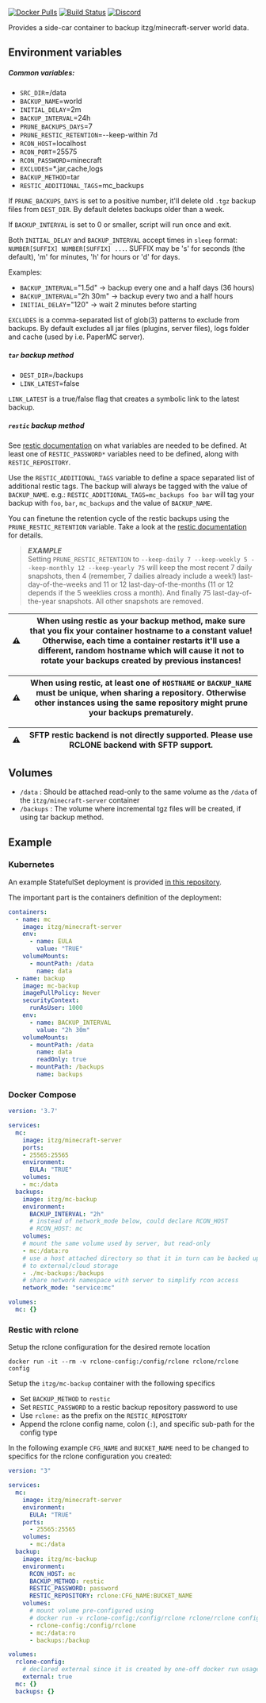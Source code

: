 [![Docker Pulls](https://img.shields.io/docker/pulls/itzg/mc-backup.svg)](https://hub.docker.com/r/itzg/mc-backup)
[![Build Status](https://travis-ci.org/itzg/docker-mc-backup.svg?branch=master)](https://travis-ci.org/itzg/docker-mc-backup)
[![Discord](https://img.shields.io/discord/660567679458869252?label=Discord&logo=discord)](https://discord.gg/DXfKpjB)

Provides a side-car container to backup itzg/minecraft-server world data.

## Environment variables

##### Common variables:

- `SRC_DIR`=/data
- `BACKUP_NAME`=world
- `INITIAL_DELAY`=2m
- `BACKUP_INTERVAL`=24h
- `PRUNE_BACKUPS_DAYS`=7
- `PRUNE_RESTIC_RETENTION`=--keep-within 7d
- `RCON_HOST`=localhost
- `RCON_PORT`=25575
- `RCON_PASSWORD`=minecraft
- `EXCLUDES`=\*.jar,cache,logs
- `BACKUP_METHOD`=tar
- `RESTIC_ADDITIONAL_TAGS`=mc_backups

If `PRUNE_BACKUPS_DAYS` is set to a positive number, it'll delete old `.tgz` backup files from `DEST_DIR`. By default deletes backups older than a week.

If `BACKUP_INTERVAL` is set to 0 or smaller, script will run once and exit.

Both `INITIAL_DELAY` and `BACKUP_INTERVAL` accept times in `sleep` format: `NUMBER[SUFFIX] NUMBER[SUFFIX] ...`.
SUFFIX may be 's' for seconds (the default), 'm' for minutes, 'h' for hours or 'd' for days.

Examples:
- `BACKUP_INTERVAL`="1.5d" -> backup every one and a half days (36 hours)
- `BACKUP_INTERVAL`="2h 30m" -> backup every two and a half hours
- `INITIAL_DELAY`="120" -> wait 2 minutes before starting

`EXCLUDES` is a comma-separated list of glob(3) patterns to exclude from backups. By default excludes all jar files (plugins, server files), logs folder and cache (used by i.e. PaperMC server).

##### `tar` backup method

- `DEST_DIR`=/backups
- `LINK_LATEST`=false

`LINK_LATEST` is a true/false flag that creates a symbolic link to the latest backup.

##### `restic` backup method

See [restic documentation](https://restic.readthedocs.io/en/latest/030_preparing_a_new_repo.html) on what variables are needed to be defined.
At least one of `RESTIC_PASSWORD*` variables need to be defined, along with `RESTIC_REPOSITORY`.

Use the `RESTIC_ADDITIONAL_TAGS` variable to define a space separated list of additional restic tags. The backup will always be tagged with the value of `BACKUP_NAME`. e.g.: `RESTIC_ADDITIONAL_TAGS=mc_backups foo bar` will tag your backup with `foo`, `bar`, `mc_backups` and the value of `BACKUP_NAME`.

You can finetune the retention cycle of the restic backups using the `PRUNE_RESTIC_RETENTION` variable. Take a look at the [restic documentation](https://restic.readthedocs.io/en/latest/060_forget.html) for details.

> **_EXAMPLE_**  
> Setting `PRUNE_RESTIC_RETENTION` to `--keep-daily 7 --keep-weekly 5 --keep-monthly 12 --keep-yearly 75` will keep the most recent 7 daily snapshots, then 4 (remember, 7 dailies already include a week!) last-day-of-the-weeks and 11 or 12 last-day-of-the-months (11 or 12 depends if the 5 weeklies cross a month). And finally 75 last-day-of-the-year snapshots. All other snapshots are removed.

:warning: | When using restic as your backup method, make sure that you fix your container hostname to a constant value! Otherwise, each time a container restarts it'll use a different, random hostname which will cause it not to rotate your backups created by previous instances!
---|---

:warning: | When using restic, at least one of `HOSTNAME` or `BACKUP_NAME` must be unique, when sharing a repository. Otherwise other instances using the same repository might prune your backups prematurely.
---|---

:warning: | SFTP restic backend is not directly supported. Please use RCLONE backend with SFTP support.
---|---

## Volumes

- `/data` :
  Should be attached read-only to the same volume as the `/data` of the `itzg/minecraft-server` container
- `/backups` :
  The volume where incremental tgz files will be created, if using tar backup method.

## Example

### Kubernetes

An example StatefulSet deployment is provided [in this repository](test-deploy.yaml).

The important part is the containers definition of the deployment:

```yaml
containers:
  - name: mc
    image: itzg/minecraft-server
    env:
      - name: EULA
        value: "TRUE"
    volumeMounts:
      - mountPath: /data
        name: data
  - name: backup
    image: mc-backup
    imagePullPolicy: Never
    securityContext:
      runAsUser: 1000
    env:
      - name: BACKUP_INTERVAL
        value: "2h 30m"
    volumeMounts:
      - mountPath: /data
        name: data
        readOnly: true
      - mountPath: /backups
        name: backups
```

### Docker Compose

```yaml
version: '3.7'

services:
  mc:
    image: itzg/minecraft-server
    ports:
    - 25565:25565
    environment:
      EULA: "TRUE"
    volumes:
    - mc:/data
  backups:
    image: itzg/mc-backup
    environment:
      BACKUP_INTERVAL: "2h"
      # instead of network_mode below, could declare RCON_HOST
      # RCON_HOST: mc
    volumes:
    # mount the same volume used by server, but read-only
    - mc:/data:ro
    # use a host attached directory so that it in turn can be backed up
    # to external/cloud storage
    - ./mc-backups:/backups
    # share network namespace with server to simplify rcon access
    network_mode: "service:mc"

volumes:
  mc: {}
```

### Restic with rclone

Setup the rclone configuration for the desired remote location
```shell
docker run -it --rm -v rclone-config:/config/rclone rclone/rclone config
```

Setup the `itzg/mc-backup` container with the following specifics
- Set `BACKUP_METHOD` to `restic`
- Set `RESTIC_PASSWORD` to a restic backup repository password to use
- Use `rclone:` as the prefix on the `RESTIC_REPOSITORY`
- Append the rclone config name, colon (`:`), and specific sub-path for the config type

In the following example `CFG_NAME` and `BUCKET_NAME` need to be changed to specifics for the rclone configuration you created:
```yaml
version: "3"

services:
  mc:
    image: itzg/minecraft-server
    environment:
      EULA: "TRUE"
    ports:
      - 25565:25565
    volumes:
      - mc:/data
  backup:
    image: itzg/mc-backup
    environment:
      RCON_HOST: mc
      BACKUP_METHOD: restic
      RESTIC_PASSWORD: password
      RESTIC_REPOSITORY: rclone:CFG_NAME:BUCKET_NAME
    volumes:
      # mount volume pre-configured using
      # docker run -v rclone-config:/config/rclone rclone/rclone config
      - rclone-config:/config/rclone
      - mc:/data:ro
      - backups:/backup

volumes:
  rclone-config:
    # declared external since it is created by one-off docker run usage
    external: true
  mc: {}
  backups: {}
```